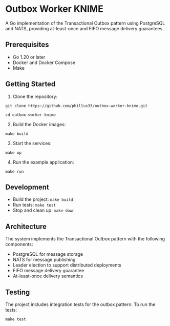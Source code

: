 # Outbox Worker KNIME

A Go implementation of the Transactional Outbox pattern using PostgreSQL and NATS, providing at-least-once and FIFO message delivery guarantees.

## Prerequisites

- Go 1.20 or later
- Docker and Docker Compose
- Make

## Getting Started

1. Clone the repository:

```
git clone https://github.com/phillus33/outbox-worker-knime.git
```

``` cd outbox-worker-knime ```

2. Build the Docker images:

```
make build
```

3. Start the services:

```
make up
```


4. Run the example application:

```
make run
```

## Development
- Build the project: `make build`
- Run tests: `make test`
- Stop and clean up: `make down`


## Architecture

The system implements the Transactional Outbox pattern with the following components:

- PostgreSQL for message storage
- NATS for message publishing
- Leader election to support distributed deployments
- FIFO message delivery guarantee
- At-least-once delivery semantics


## Testing

The project includes integration tests for the outbox pattern. To run the tests:

```
make test
```









